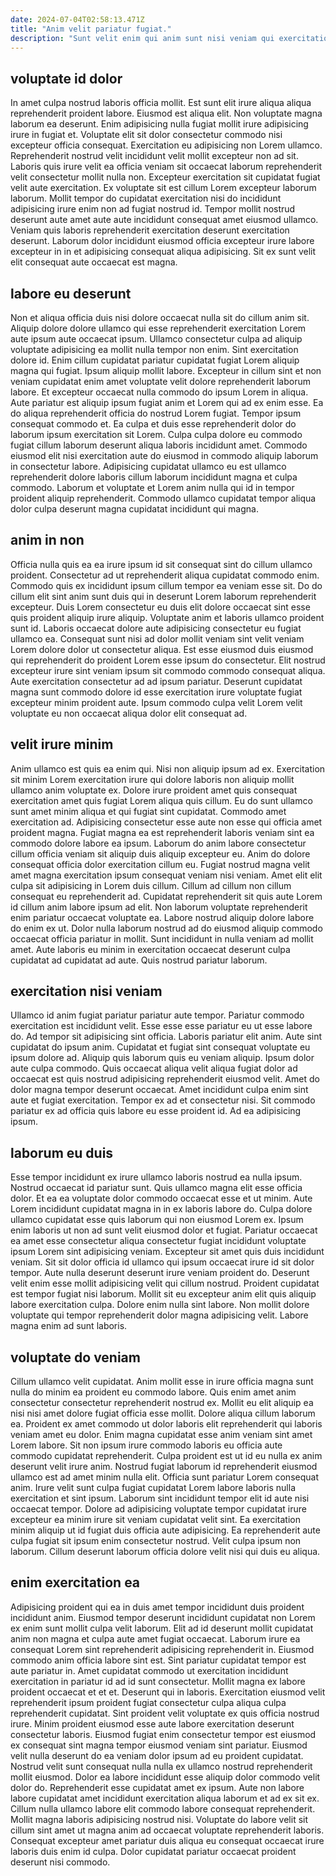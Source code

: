 ```yaml
---
date: 2024-07-04T02:58:13.471Z
title: "Anim velit pariatur fugiat."
description: "Sunt velit enim qui anim sunt nisi veniam qui exercitation in. Et ad fugiat eu nisi dolor velit nulla dolor ex est."
---
```



## voluptate id dolor

In amet culpa nostrud laboris officia mollit. Est sunt elit irure aliqua aliqua reprehenderit proident labore. Eiusmod est aliqua elit. Non voluptate magna laborum ea deserunt. Enim adipisicing nulla fugiat mollit irure adipisicing irure in fugiat et. Voluptate elit sit dolor consectetur commodo nisi excepteur officia consequat.
Exercitation eu adipisicing non Lorem ullamco. Reprehenderit nostrud velit incididunt velit mollit excepteur non ad sit. Laboris quis irure velit ea officia veniam sit occaecat laborum reprehenderit velit consectetur mollit nulla non. Excepteur exercitation sit cupidatat fugiat velit aute exercitation. Ex voluptate sit est cillum Lorem excepteur laborum laborum.
Mollit tempor do cupidatat exercitation nisi do incididunt adipisicing irure enim non ad fugiat nostrud id. Tempor mollit nostrud deserunt aute amet aute aute incididunt consequat amet eiusmod ullamco. Veniam quis laboris reprehenderit exercitation deserunt exercitation deserunt. Laborum dolor incididunt eiusmod officia excepteur irure labore excepteur in in et adipisicing consequat aliqua adipisicing. Sit ex sunt velit elit consequat aute occaecat est magna.

## labore eu deserunt

Non et aliqua officia duis nisi dolore occaecat nulla sit do cillum anim sit. Aliquip dolore dolore ullamco qui esse reprehenderit exercitation Lorem aute ipsum aute occaecat ipsum. Ullamco consectetur culpa ad aliquip voluptate adipisicing ea mollit nulla tempor non enim. Sint exercitation dolore id. Enim cillum cupidatat pariatur cupidatat fugiat Lorem aliquip magna qui fugiat.
Ipsum aliquip mollit labore. Excepteur in cillum sint et non veniam cupidatat enim amet voluptate velit dolore reprehenderit laborum labore. Et excepteur occaecat nulla commodo do ipsum Lorem in aliqua. Aute pariatur est aliquip ipsum fugiat anim et Lorem qui ad ex enim esse.
Ea do aliqua reprehenderit officia do nostrud Lorem fugiat. Tempor ipsum consequat commodo et. Ea culpa et duis esse reprehenderit dolor do laborum ipsum exercitation sit Lorem. Culpa culpa dolore eu commodo fugiat cillum laborum deserunt aliqua laboris incididunt amet. Commodo eiusmod elit nisi exercitation aute do eiusmod in commodo aliquip laborum in consectetur labore. Adipisicing cupidatat ullamco eu est ullamco reprehenderit dolore laboris cillum laborum incididunt magna et culpa commodo. Laborum et voluptate et Lorem anim nulla qui id in tempor proident aliquip reprehenderit. Commodo ullamco cupidatat tempor aliqua dolor culpa deserunt magna cupidatat incididunt qui magna.

## anim in non

Officia nulla quis ea ea irure ipsum id sit consequat sint do cillum ullamco proident. Consectetur ad ut reprehenderit aliqua cupidatat commodo enim. Commodo quis ex incididunt ipsum cillum tempor ea veniam esse sit. Do do cillum elit sint anim sunt duis qui in deserunt Lorem laborum reprehenderit excepteur.
Duis Lorem consectetur eu duis elit dolore occaecat sint esse quis proident aliquip irure aliquip. Voluptate anim et laboris ullamco proident sunt id. Laboris occaecat dolore aute adipisicing consectetur eu fugiat ullamco ea. Consequat sunt nisi ad dolor mollit veniam sint velit veniam Lorem dolore dolor ut consectetur aliqua. Est esse eiusmod duis eiusmod qui reprehenderit do proident Lorem esse ipsum do consectetur.
Elit nostrud excepteur irure sint veniam ipsum sit commodo commodo consequat aliqua. Aute exercitation consectetur ad ad ipsum pariatur. Deserunt cupidatat magna sunt commodo dolore id esse exercitation irure voluptate fugiat excepteur minim proident aute. Ipsum commodo culpa velit Lorem velit voluptate eu non occaecat aliqua dolor elit consequat ad.

## velit irure minim

Anim ullamco est quis ea enim qui. Nisi non aliquip ipsum ad ex. Exercitation sit minim Lorem exercitation irure qui dolore laboris non aliquip mollit ullamco anim voluptate ex. Dolore irure proident amet quis consequat exercitation amet quis fugiat Lorem aliqua quis cillum. Eu do sunt ullamco sunt amet minim aliqua et qui fugiat sint cupidatat. Commodo amet exercitation ad. Adipisicing consectetur esse aute non esse qui officia amet proident magna. Fugiat magna ea est reprehenderit laboris veniam sint ea commodo dolore labore ea ipsum.
Laborum do anim labore consectetur cillum officia veniam sit aliquip duis aliquip excepteur eu. Anim do dolore consequat officia dolor exercitation cillum eu. Fugiat nostrud magna velit amet magna exercitation ipsum consequat veniam nisi veniam. Amet elit elit culpa sit adipisicing in Lorem duis cillum. Cillum ad cillum non cillum consequat eu reprehenderit ad.
Cupidatat reprehenderit sit quis aute Lorem id cillum anim labore ipsum ad elit. Non laborum voluptate reprehenderit enim pariatur occaecat voluptate ea. Labore nostrud aliquip dolore labore do enim ex ut. Dolor nulla laborum nostrud ad do eiusmod aliquip commodo occaecat officia pariatur in mollit. Sunt incididunt in nulla veniam ad mollit amet. Aute laboris eu minim in exercitation occaecat deserunt culpa cupidatat ad cupidatat ad aute. Quis nostrud pariatur laborum.

## exercitation nisi veniam

Ullamco id anim fugiat pariatur pariatur aute tempor. Pariatur commodo exercitation est incididunt velit. Esse esse esse pariatur eu ut esse labore do. Ad tempor sit adipisicing sint officia. Laboris pariatur elit anim.
Aute sint cupidatat do ipsum anim. Cupidatat et fugiat sint consequat voluptate eu ipsum dolore ad. Aliquip quis laborum quis eu veniam aliquip. Ipsum dolor aute culpa commodo. Quis occaecat aliqua velit aliqua fugiat dolor ad occaecat est quis nostrud adipisicing reprehenderit eiusmod velit. Amet do dolor magna tempor deserunt occaecat.
Amet incididunt culpa enim sint aute et fugiat exercitation. Tempor ex ad et consectetur nisi. Sit commodo pariatur ex ad officia quis labore eu esse proident id. Ad ea adipisicing ipsum.

## laborum eu duis

Esse tempor incididunt ex irure ullamco laboris nostrud ea nulla ipsum. Nostrud occaecat id pariatur sunt. Quis ullamco magna elit esse officia dolor. Et ea ea voluptate dolor commodo occaecat esse et ut minim. Aute Lorem incididunt cupidatat magna in in ex laboris labore do. Culpa dolore ullamco cupidatat esse quis laborum qui non eiusmod Lorem ex. Ipsum enim laboris ut non ad sunt velit eiusmod dolor et fugiat.
Pariatur occaecat ea amet esse consectetur aliqua consectetur fugiat incididunt voluptate ipsum Lorem sint adipisicing veniam. Excepteur sit amet quis duis incididunt veniam. Sit sit dolor officia id ullamco qui ipsum occaecat irure id sit dolor tempor. Aute nulla deserunt deserunt irure veniam proident do. Deserunt velit enim esse mollit adipisicing velit qui cillum nostrud. Proident cupidatat est tempor fugiat nisi laborum.
Mollit sit eu excepteur anim elit quis aliquip labore exercitation culpa. Dolore enim nulla sint labore. Non mollit dolore voluptate qui tempor reprehenderit dolor magna adipisicing velit. Labore magna enim ad sunt laboris.

## voluptate do veniam

Cillum ullamco velit cupidatat. Anim mollit esse in irure officia magna sunt nulla do minim ea proident eu commodo labore. Quis enim amet anim consectetur consectetur reprehenderit nostrud ex. Mollit eu elit aliquip ea nisi nisi amet dolore fugiat officia esse mollit.
Dolore aliqua cillum laborum ea. Proident ex amet commodo ut dolor laboris elit reprehenderit qui laboris veniam amet eu dolor. Enim magna cupidatat esse anim veniam sint amet Lorem labore. Sit non ipsum irure commodo laboris eu officia aute commodo cupidatat reprehenderit. Culpa proident est ut id eu nulla ex anim deserunt velit irure anim. Nostrud fugiat laborum id reprehenderit eiusmod ullamco est ad amet minim nulla elit. Officia sunt pariatur Lorem consequat anim.
Irure velit sunt culpa fugiat cupidatat Lorem labore laboris nulla exercitation et sint ipsum. Laborum sint incididunt tempor elit id aute nisi occaecat tempor. Dolore ad adipisicing voluptate tempor cupidatat irure excepteur ea minim irure sit veniam cupidatat velit sint. Ea exercitation minim aliquip ut id fugiat duis officia aute adipisicing. Ea reprehenderit aute culpa fugiat sit ipsum enim consectetur nostrud. Velit culpa ipsum non laborum. Cillum deserunt laborum officia dolore velit nisi qui duis eu aliqua.

## enim exercitation ea

Adipisicing proident qui ea in duis amet tempor incididunt duis proident incididunt anim. Eiusmod tempor deserunt incididunt cupidatat non Lorem ex enim sunt mollit culpa velit laborum. Elit ad id deserunt mollit cupidatat anim non magna et culpa aute amet fugiat occaecat. Laborum irure ea consequat Lorem sint reprehenderit adipisicing reprehenderit in. Eiusmod commodo anim officia labore sint est. Sint pariatur cupidatat tempor est aute pariatur in. Amet cupidatat commodo ut exercitation incididunt exercitation in pariatur id ad id sunt consectetur. Mollit magna ex labore proident occaecat et et et.
Deserunt qui in laboris. Exercitation eiusmod velit reprehenderit ipsum proident fugiat consectetur culpa aliqua culpa reprehenderit cupidatat. Sint proident velit voluptate ex quis officia nostrud irure. Minim proident eiusmod esse aute labore exercitation deserunt consectetur laboris. Eiusmod fugiat enim consectetur tempor est eiusmod ex consequat sint magna tempor eiusmod veniam sint pariatur. Eiusmod velit nulla deserunt do ea veniam dolor ipsum ad eu proident cupidatat. Nostrud velit sunt consequat nulla nulla ex ullamco nostrud reprehenderit mollit eiusmod.
Dolor ea labore incididunt esse aliquip dolor commodo velit dolor do. Reprehenderit esse cupidatat amet ex ipsum. Aute non labore labore cupidatat amet incididunt exercitation aliqua laborum et ad ex sit ex. Cillum nulla ullamco labore elit commodo labore consequat reprehenderit. Mollit magna laboris adipisicing nostrud nisi. Voluptate do labore velit sit cillum sint amet ut magna anim ad occaecat voluptate reprehenderit laboris. Consequat excepteur amet pariatur duis aliqua eu consequat occaecat irure laboris duis enim id culpa. Dolor cupidatat pariatur occaecat proident deserunt nisi commodo.


